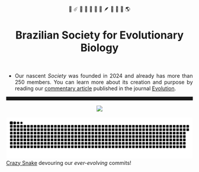 <div align="center"> 🧬 ☄️ 🧠 🌴 🐚 🧫 🦖 🪶 🐊 🐒 🐍 🌎 </div>

<h1 align="center"> Brazilian Society for Evolutionary Biology </h1>
<br/ >

<div align="justify"> 

* Our nascent _Society_ was founded in 2024 and already has more than 250 members. You can learn more about its creation and purpose by reading our [commentary article](https://onlinelibrary.wiley.com/doi/abs/10.1111/zsc.12377) published in the journal [Evolution](https://academic.oup.com/evolut).

 </div>
<div align="center">
<hr width="100%" style="height:10px;">

<img height="180em" src="https://github-readme-stats.vercel.app/api?username=sbbe-oficial&bg_color=00000000&text_color=365338&icon_color=7E987D&title_color=365338&hide_border=false&disable_animations=false&show_icons=true&include_all_commits=true" />
</p>
 </div>

![Snake animation](https://github.com/sbbe-oficial/sbbe-oficial/blob/output/github-snake-dark.svg)
[Crazy Snake](https://github.com/Platane/snk) devouring our _ever-evolving_ commits!


